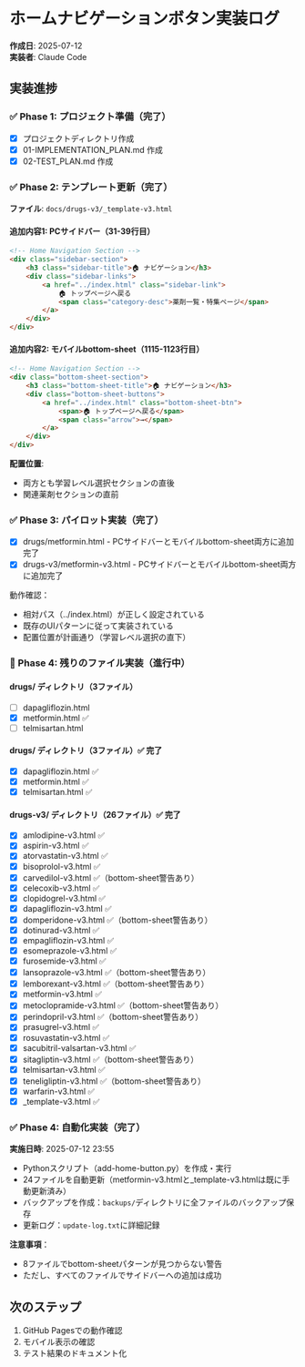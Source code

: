 # ホームナビゲーションボタン実装ログ

**作成日**: 2025-07-12  
**実装者**: Claude Code  

## 実装進捗

### ✅ Phase 1: プロジェクト準備（完了）
- [x] プロジェクトディレクトリ作成
- [x] 01-IMPLEMENTATION_PLAN.md 作成
- [x] 02-TEST_PLAN.md 作成

### ✅ Phase 2: テンプレート更新（完了）
**ファイル**: `docs/drugs-v3/_template-v3.html`

#### 追加内容1: PCサイドバー（31-39行目）
```html
<!-- Home Navigation Section -->
<div class="sidebar-section">
    <h3 class="sidebar-title">🏠 ナビゲーション</h3>
    <div class="sidebar-links">
        <a href="../index.html" class="sidebar-link">
            🏠 トップページへ戻る
            <span class="category-desc">薬剤一覧・特集ページ</span>
        </a>
    </div>
</div>
```

#### 追加内容2: モバイルbottom-sheet（1115-1123行目）
```html
<!-- Home Navigation Section -->
<div class="bottom-sheet-section">
    <h3 class="bottom-sheet-title">🏠 ナビゲーション</h3>
    <div class="bottom-sheet-buttons">
        <a href="../index.html" class="bottom-sheet-btn">
            <span>🏠 トップページへ戻る</span>
            <span class="arrow">→</span>
        </a>
    </div>
</div>
```

**配置位置**: 
- 両方とも学習レベル選択セクションの直後
- 関連薬剤セクションの直前

### ✅ Phase 3: パイロット実装（完了）
- [x] drugs/metformin.html - PCサイドバーとモバイルbottom-sheet両方に追加完了
- [x] drugs-v3/metformin-v3.html - PCサイドバーとモバイルbottom-sheet両方に追加完了

動作確認：
- 相対パス（../index.html）が正しく設定されている
- 既存のUIパターンに従って実装されている
- 配置位置が計画通り（学習レベル選択の直下）

### 🔄 Phase 4: 残りのファイル実装（進行中）

#### drugs/ ディレクトリ（3ファイル）
- [ ] dapagliflozin.html
- [x] metformin.html ✅
- [ ] telmisartan.html

#### drugs/ ディレクトリ（3ファイル）✅ 完了
- [x] dapagliflozin.html ✅
- [x] metformin.html ✅
- [x] telmisartan.html ✅

#### drugs-v3/ ディレクトリ（26ファイル）✅ 完了
- [x] amlodipine-v3.html ✅
- [x] aspirin-v3.html ✅
- [x] atorvastatin-v3.html ✅
- [x] bisoprolol-v3.html ✅
- [x] carvedilol-v3.html ✅（bottom-sheet警告あり）
- [x] celecoxib-v3.html ✅
- [x] clopidogrel-v3.html ✅
- [x] dapagliflozin-v3.html ✅
- [x] domperidone-v3.html ✅（bottom-sheet警告あり）
- [x] dotinurad-v3.html ✅
- [x] empagliflozin-v3.html ✅
- [x] esomeprazole-v3.html ✅
- [x] furosemide-v3.html ✅
- [x] lansoprazole-v3.html ✅（bottom-sheet警告あり）
- [x] lemborexant-v3.html ✅（bottom-sheet警告あり）
- [x] metformin-v3.html ✅
- [x] metoclopramide-v3.html ✅（bottom-sheet警告あり）
- [x] perindopril-v3.html ✅（bottom-sheet警告あり）
- [x] prasugrel-v3.html ✅
- [x] rosuvastatin-v3.html ✅
- [x] sacubitril-valsartan-v3.html ✅
- [x] sitagliptin-v3.html ✅（bottom-sheet警告あり）
- [x] telmisartan-v3.html ✅
- [x] teneligliptin-v3.html ✅（bottom-sheet警告あり）
- [x] warfarin-v3.html ✅
- [x] _template-v3.html ✅

### ✅ Phase 4: 自動化実装（完了）
**実施日時**: 2025-07-12 23:55
- Pythonスクリプト（add-home-button.py）を作成・実行
- 24ファイルを自動更新（metformin-v3.htmlと_template-v3.htmlは既に手動更新済み）
- バックアップを作成：`backups/`ディレクトリに全ファイルのバックアップ保存
- 更新ログ：`update-log.txt`に詳細記録

**注意事項**：
- 8ファイルでbottom-sheetパターンが見つからない警告
- ただし、すべてのファイルでサイドバーへの追加は成功

## 次のステップ

1. GitHub Pagesでの動作確認
2. モバイル表示の確認
3. テスト結果のドキュメント化